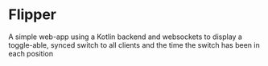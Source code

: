 # Flipper
A simple web-app using a Kotlin backend and websockets to display a toggle-able, synced switch to all clients and the time the switch has been in each position
